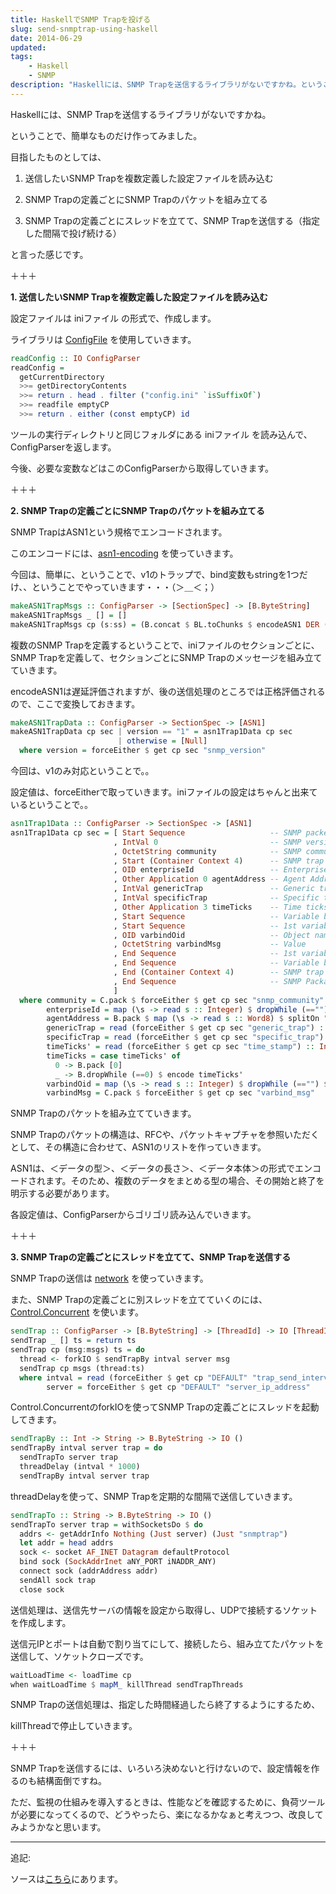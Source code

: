 ```yaml
---
title: HaskellでSNMP Trapを投げる
slug: send-snmptrap-using-haskell
date: 2014-06-29
updated:
tags:
    - Haskell
    - SNMP
description: "Haskellには、SNMP Trapを送信するライブラリがないですかね。ということで、簡単なものだけ作ってみました。"
---
```


Haskellには、SNMP Trapを送信するライブラリがないですかね。

ということで、簡単なものだけ作ってみました。

目指したものとしては、



	
  1. 送信したいSNMP Trapを複数定義した設定ファイルを読み込む

	
  2. SNMP Trapの定義ごとにSNMP Trapのパケットを組み立てる

	
  3. SNMP Trapの定義ごとにスレッドを立てて、SNMP Trapを送信する（指定した間隔で投げ続ける）


と言った感じです。

<!--more-->

＋＋＋

**1. 送信したいSNMP Trapを複数定義した設定ファイルを読み込む**

設定ファイルは iniファイル の形式で、作成します。

ライブラリは [ConfigFile](https://hackage.haskell.org/package/ConfigFile) を使用していきます。


```haskell
readConfig :: IO ConfigParser
readConfig =
  getCurrentDirectory
  >>= getDirectoryContents
  >>= return . head . filter ("config.ini" `isSuffixOf`)
  >>= readfile emptyCP
  >>= return . either (const emptyCP) id
```


ツールの実行ディレクトリと同じフォルダにある iniファイル を読み込んで、ConfigParserを返します。

今後、必要な変数などはこのConfigParserから取得していきます。

＋＋＋

**2. SNMP Trapの定義ごとにSNMP Trapのパケットを組み立てる**

SNMP TrapはASN1という規格でエンコードされます。

このエンコードには、[asn1-encoding](http://hackage.haskell.org/package/asn1-encoding) を使っていきます。

今回は、簡単に、ということで、v1のトラップで、bind変数もstringを1つだけ、、ということでやっていきます・・・（＞＿＜；）

```haskell
makeASN1TrapMsgs :: ConfigParser -> [SectionSpec] -> [B.ByteString]
makeASN1TrapMsgs _ [] = []
makeASN1TrapMsgs cp (s:ss) = (B.concat $ BL.toChunks $ encodeASN1 DER (makeASN1TrapData cp s)) : makeASN1TrapMsgs cp ss
```

複数のSNMP Trapを定義するということで、iniファイルのセクションごとに、SNMP Trapを定義して、セクションごとにSNMP Trapのメッセージを組み立てていきます。

encodeASN1は遅延評価されますが、後の送信処理のところでは正格評価されるので、ここで変換しておきます。

```haskell
makeASN1TrapData :: ConfigParser -> SectionSpec -> [ASN1]
makeASN1TrapData cp sec | version == "1" = asn1Trap1Data cp sec
                        | otherwise = [Null]
  where version = forceEither $ get cp sec "snmp_version"
```

今回は、v1のみ対応ということで。。

設定値は、forceEitherで取っていきます。iniファイルの設定はちゃんと出来ているということで。。

```haskell
asn1Trap1Data :: ConfigParser -> SectionSpec -> [ASN1]
asn1Trap1Data cp sec = [ Start Sequence                   -- SNMP packet start
                       , IntVal 0                         -- SNMP version: version-1
                       , OctetString community            -- SNMP community
                       , Start (Container Context 4)      -- SNMP trap pdu v1 start
                       , OID enterpriseId                 -- Enterprise OID
                       , Other Application 0 agentAddress -- Agent Address
                       , IntVal genericTrap               -- Generic trap
                       , IntVal specificTrap              -- Specific trap
                       , Other Application 3 timeTicks    -- Time ticks
                       , Start Sequence                   -- Variable binding list start
                       , Start Sequence                   -- 1st variable binding start
                       , OID varbindOid                   -- Object name
                       , OctetString varbindMsg           -- Value
                       , End Sequence                     -- 1st variable binding end
                       , End Sequence                     -- Variable binding list end
                       , End (Container Context 4)        -- SNMP trap pdu v1 end
                       , End Sequence                     -- SNMP Packaet end
                       ]
  where community = C.pack $ forceEither $ get cp sec "snmp_community"
        enterpriseId = map (\s -> read s :: Integer) $ dropWhile (=="") $ splitOn "." $ forceEither $ get cp sec "enterprise_oid"
        agentAddress = B.pack $ map (\s -> read s :: Word8) $ splitOn "." $ forceEither $ get cp sec "agent_ip_address"
        genericTrap = read (forceEither $ get cp sec "generic_trap") :: Integer
        specificTrap = read (forceEither $ get cp sec "specific_trap") :: Integer
        timeTicks' = read (forceEither $ get cp sec "time_stamp") :: Integer
        timeTicks = case timeTicks' of
          0 -> B.pack [0]
          _ -> B.dropWhile (==0) $ encode timeTicks'
        varbindOid = map (\s -> read s :: Integer) $ dropWhile (=="") $ splitOn "." $ forceEither $ get cp sec "varbind_oid"
        varbindMsg = C.pack $ forceEither $ get cp sec "varbind_msg"
```

SNMP Trapのパケットを組み立てていきます。

SNMP Trapのパケットの構造は、RFCや、パケットキャプチャを参照いただくとして、その構造に合わせて、ASN1のリストを作っていきます。

ASN1は、＜データの型＞、＜データの長さ＞、＜データ本体＞の形式でエンコードされます。そのため、複数のデータをまとめる型の場合、その開始と終了を明示する必要があります。

各設定値は、ConfigParserからゴリゴリ読み込んでいきます。

＋＋＋

**3. SNMP Trapの定義ごとにスレッドを立てて、SNMP Trapを送信する**

SNMP Trapの送信は [network](http://hackage.haskell.org/package/network) を使っていきます。

また、SNMP Trapの定義ごとに別スレッドを立てていくのには、[Control.Concurrent](https://hackage.haskell.org/package/base-4.7.0.0/docs/Control-Concurrent.html) を使います。

```haskell
sendTrap :: ConfigParser -> [B.ByteString] -> [ThreadId] -> IO [ThreadId]
sendTrap _ [] ts = return ts
sendTrap cp (msg:msgs) ts = do
  thread <- forkIO $ sendTrapBy intval server msg
  sendTrap cp msgs (thread:ts)
  where intval = read (forceEither $ get cp "DEFAULT" "trap_send_interval") :: Int
        server = forceEither $ get cp "DEFAULT" "server_ip_address"
```

Control.ConcurrentのforkIOを使ってSNMP Trapの定義ごとにスレッドを起動してきます。

```haskell
sendTrapBy :: Int -> String -> B.ByteString -> IO ()
sendTrapBy intval server trap = do
  sendTrapTo server trap
  threadDelay (intval * 1000)
  sendTrapBy intval server trap
```

threadDelayを使って、SNMP Trapを定期的な間隔で送信していきます。

```haskell
sendTrapTo :: String -> B.ByteString -> IO ()
sendTrapTo server trap = withSocketsDo $ do
  addrs <- getAddrInfo Nothing (Just server) (Just "snmptrap")
  let addr = head addrs
  sock <- socket AF_INET Datagram defaultProtocol
  bind sock (SockAddrInet aNY_PORT iNADDR_ANY)
  connect sock (addrAddress addr)
  sendAll sock trap
  close sock
```

送信処理は、送信先サーバの情報を設定から取得し、UDPで接続するソケットを作成します。

送信元IPとポートは自動で割り当てにして、接続したら、組み立てたパケットを送信して、ソケットクローズです。

```haskell
waitLoadTime <- loadTime cp
when waitLoadTime $ mapM_ killThread sendTrapThreads
```

SNMP Trapの送信処理は、指定した時間経過したら終了するようにするため、

killThreadで停止していきます。

＋＋＋

SNMP Trapを送信するには、いろいろ決めないと行けないので、設定情報を作るのも結構面倒ですね。

ただ、監視の仕組みを導入するときは、性能などを確認するために、負荷ツールが必要になってくるので、どうやったら、楽になるかなぁと考えつつ、改良してみようかなと思います。

***

追記:  

ソースは[こちら](https://github.com/IMOKURI/snmptrapper)にあります。

